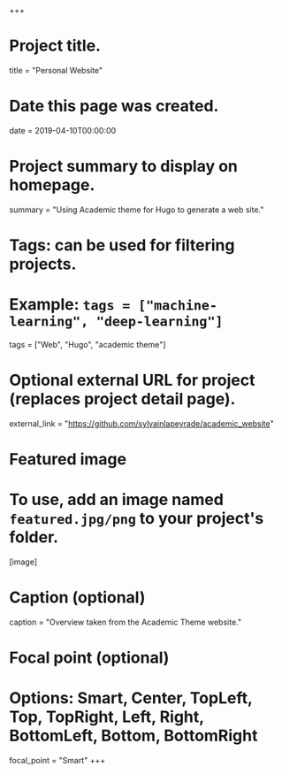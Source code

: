+++
# Project title.
title = "Personal Website"

# Date this page was created.
date = 2019-04-10T00:00:00

# Project summary to display on homepage.
summary = "Using Academic theme for Hugo to generate a web site."

# Tags: can be used for filtering projects.
# Example: `tags = ["machine-learning", "deep-learning"]`
tags = ["Web", "Hugo", "academic theme"]

# Optional external URL for project (replaces project detail page).
external_link = "https://github.com/sylvainlapeyrade/academic_website"

# Featured image
# To use, add an image named `featured.jpg/png` to your project's folder. 
[image]
  # Caption (optional)
  caption = "Overview taken from the Academic Theme website."

  # Focal point (optional)
  # Options: Smart, Center, TopLeft, Top, TopRight, Left, Right, BottomLeft, Bottom, BottomRight
  focal_point = "Smart"
+++
